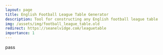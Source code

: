 ```yaml
---
layout: page
title: English Football League Table Generator
description: Tool for constructing any English football league table
img: /assets/img/football_league_table.old
redirect: https://seanelvidge.com/leaguetable
importance: 1
---
```


pass
